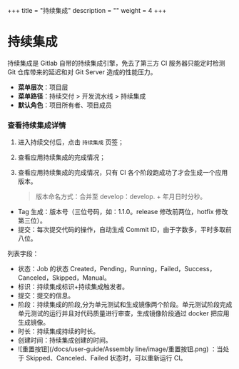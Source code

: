 ﻿+++
title = "持续集成"
description = ""
weight = 4
+++

# 持续集成

持续集成是 Gitlab 自带的持续集成引擎，免去了第三方 CI 服务器只能定时检测 Git 仓库带来的延迟和对 Git Server 造成的性能压力。

  - **菜单层次**：项目层
  - **菜单路径**：持续交付 >  开发流水线 > 持续集成
  - **默认角色**：项目所有者、项目成员

### 查看持续集成详情

 1. 进入持续交付后，点击 `持续集成` 页签；

 1. 查看应用持续集成的完成情况；

 1. 查看应用持续集成的完成情况，只有 CI 各个阶段跑成功了才会生成一个应用版本。

    <blockquote class="note">
         版本命名方式：合并至 develop：develop. + 年月日时分秒。
      </blockquote>

 - Tag 生成：版本号（三位号码，如：1.1.0。release 修改前两位，hotfix 修改第三位）。
 - 提交：每次提交代码的操作，自动生成 Commit ID，由于字数多，平时多取前八位。
      
列表字段：

 - 状态：Job 的状态 Created，Pending，Running，Failed，Success，Canceled，Skipped，Manual。
 - 标识：持续集成标识+持续集成触发者。
 - 提交：提交的信息。
 - 阶段：持续集成的阶段,分为单元测试和生成镜像两个阶段。单元测试阶段完成单元测试的运行并且对代码质量进行审查，生成镜像阶段通过 docker 把应用生成镜像。
 - 时长：持续集成持续的时长。
 - 创建时间：持续集成创建的时间。
 - ![重置按钮](/docs/user-guide/Assembly line/image/重置按钮.png) ：当处于 Skipped、Canceled、Failed 状态时，可以重新运行 CI。